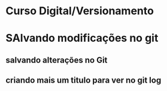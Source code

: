 # Curso Digital/Versionamento

# SAlvando modificações no git 

## salvando alterações no Git

## criando mais um titulo para ver no git log